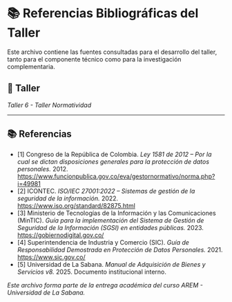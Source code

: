 # 📚 Referencias Bibliográficas del Taller

Este archivo contiene las fuentes consultadas para el desarrollo del taller, tanto para el componente técnico como para la investigación complementaria.

## 🔖 Taller
_Taller 6 - Taller Normatividad_

---

## 📚 Referencias
- [1] Congreso de la República de Colombia. *Ley 1581 de 2012 – Por la cual se dictan disposiciones generales para la protección de datos personales.* 2012. https://www.funcionpublica.gov.co/eva/gestornormativo/norma.php?i=49981  
- [2] ICONTEC. *ISO/IEC 27001:2022 – Sistemas de gestión de la seguridad de la información.* 2022. https://www.iso.org/standard/82875.html  
- [3] Ministerio de Tecnologías de la Información y las Comunicaciones (MinTIC). *Guía para la implementación del Sistema de Gestión de Seguridad de la Información (SGSI) en entidades públicas.* 2023. https://gobiernodigital.gov.co/  
- [4] Superintendencia de Industria y Comercio (SIC). *Guía de Responsabilidad Demostrada en Protección de Datos Personales.* 2021. https://www.sic.gov.co/  
- [5] Universidad de La Sabana. *Manual de Adquisición de Bienes y Servicios v8.* 2025. Documento institucional interno.  


_Este archivo forma parte de la entrega académica del curso AREM - Universidad de La Sabana._
